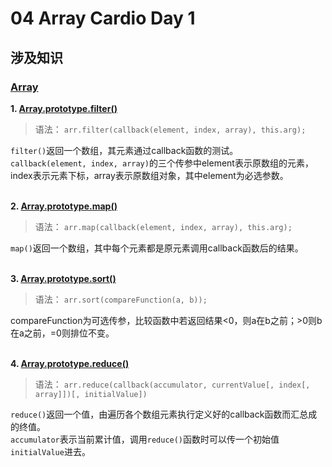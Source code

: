 # 04 Array Cardio Day 1

## 涉及知识
### [Array](https://developer.mozilla.org/zh-CN/docs/Web/JavaScript/Reference/Global_Objects/Array)<br/>
**1. [Array.prototype.filter()](https://developer.mozilla.org/zh-CN/docs/Web/JavaScript/Reference/Global_Objects/Array/filter)**
> 语法： `arr.filter(callback(element, index, array), this.arg);` <br/>

`filter()`返回一个数组，其元素通过callback函数的测试。 <br/>
`callback(element, index, array)`的三个传参中element表示原数组的元素，index表示元素下标，array表示原数组对象，其中element为必选参数。
<br/><br/>


**2. [Array.prototype.map()](https://developer.mozilla.org/zh-CN/docs/Web/JavaScript/Reference/Global_Objects/Array/map)**
> 语法： `arr.map(callback(element, index, array), this.arg);` <br/>

`map()`返回一个数组，其中每个元素都是原元素调用callback函数后的结果。 <br/><br/>

**3. [Array.prototype.sort()](https://developer.mozilla.org/zh-CN/docs/Web/JavaScript/Reference/Global_Objects/Array/sort)**
> 语法： `arr.sort(compareFunction(a, b));` <br/>

compareFunction为可选传参，比较函数中若返回结果<0，则a在b之前；>0则b在a之前，=0则排位不变。<br/><br/>

**4. [Array.prototype.reduce()](https://developer.mozilla.org/zh-CN/docs/Web/JavaScript/Reference/Global_Objects/Array/Reduce)** 
> 语法： `arr.reduce(callback(accumulator, currentValue[, index[, array]])[, initialValue])` <br/>

`reduce()`返回一个值，由遍历各个数组元素执行定义好的callback函数而汇总成的终值。<br/>
`accumulator`表示当前累计值，调用`reduce()`函数时可以传一个初始值`initialValue`进去。<br/><br/>
